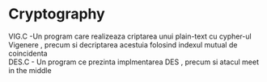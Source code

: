 # Cryptography

VIG.C  -Un program care realizeaza criptarea unui plain-text cu cypher-ul Vigenere , precum si decriptarea acestuia folosind indexul mutual de coincidenta <br>
DES.C  - Un program ce prezinta implmentarea DES , precum si atacul meet in the middle
